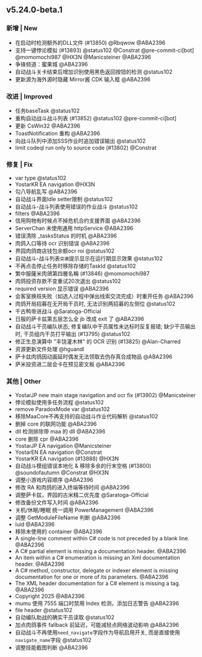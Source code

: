 ## v5.24.0-beta.1

### 新增 | New

* 在启动时检测额外的DLL文件 (#13850) @Rbqwow @ABA2396
* 支持一键悖论模拟 (#13893) @status102 @Constrat @pre-commit-ci[bot] @momomochi987 @HX3N @Manicsteiner @ABA2396
* 争锋频道：蜜果城 @ABA2396
* 自动战斗关卡结束后增加识别使用黑色返回按钮的检测 @status102
* 更新源为海外源时隐藏 Mirror酱 CDK 输入框 @ABA2396

### 改进 | Improved

* 任务baseTask @status102
* 重构自动战斗战斗列表 (#13852) @status102 @pre-commit-ci[bot]
* 更新 CsWin32 @ABA2396
* ToastNotification 重构 @ABA2396
* 向战斗队列中添加SSS作业时追加错误输出 @status102
* limit codeql run only to source code (#13802) @Constrat

### 修复 | Fix

* var type @status102
* YostarKR EA navigation @HX3N
* 勾八导航乱写 @ABA2396
* 自动战斗界面Idle setter限制 @status102
* 自动战斗-战斗列表使用错误的作业战斗 @status102
* filters @ABA2396
* 信用购物有时候点不掉危机合约支援界面 @ABA2396
* ServerChan 未使用通用 httpService @ABA2396
* 错误清除 _tasksStatus 的时机 @ABA2396
* 肉鸽入口等待 ocr 识别错误 @ABA2396
* 界园肉鸽商店钱包余额ocr roi @status102
* 自动战斗-战斗列表`突袭`提示显示在运行期显示效果 @status102
* 不再点击停止任务时移除存储的TaskId @status102
* 繁中服薩米肉鴿第四層名稱 (#13846) @momomochi987
* 肉鸽投资存款不变重试20次退出 @status102
* required version 显示错误 @ABA2396
* 会客室换班失败（如选人过程中弹出线索交流完成）时重开任务 @ABA2396
* 肉鸽开局招募在无开局干员时, 无法识别两招募的左侧位 @status102
* 千古鸭帝进战斗 @Saratoga-Official
* 日服的萨卡兹第五层怎么全 jb 改成 exit 了 @ABA2396
* 自动战斗干员编队状态; 修复编队中干员属性未达标时反复报错; 缺少干员输出时, 干员组内干员打平输出 (#13795) @status102
* 修正生息演算中 "丰饶灌木林" 的 OCR 识别 (#13825) @Alan-Charred
* 资源更新文件处理 @hguandl
* 萨卡兹肉鸽因动画延时偶发无法领取去伪存真合成物品 @ABA2396
* 萨米投资进二层会卡在预见密文板 @ABA2396

### 其他 | Other

* YostarJP new main stage navigation and ocr fix (#13902) @Manicsteiner
* 悖论模拟使用多任务流程 @status102
* remove ParadoxMode var @status102
* 移除MaaCore不再支持的自动战斗作业代码解析 @status102
* 删掉 core 的联网功能 @ABA2396
* dll 检测排除带 maa 的 dll @ABA2396
* core 删除 cpr @ABA2396
* YostarJP EA navigation @Manicsteiner
* YostarEN EA navigation @Constrat
* YostarKR EA navigation (#13888) @HX3N
* 自动战斗模组错误本地化 & 移除多余的行末空格 (#13800) @soundofautumn @Constrat @HX3N
* 调整小游戏内容顺序 @ABA2396
* 修改 RA 和肉鸽的进入终端等待时间 @ABA2396
* 调整萨卡兹，界园的古米精二优先度 @Saratoga-Official
* 修改备份文件写入时间 @ABA2396
* 关机/休眠/睡眠 统一调用 PowerManagement @ABA2396
* 调整 GetModuleFileName 判断 @ABA2396
* luid @ABA2396
* 移除未使用的 container @ABA2396
* A single-line comment within C# code is not preceded by a blank line. @ABA2396
* A C# partial element is missing a documentation header. @ABA2396
* An item within a C# enumeration is missing an Xml documentation header. @ABA2396
* A C# method, constructor, delegate or indexer element is missing documentation for one or more of its parameters. @ABA2396
* The XML header documentation for a C# element is missing a tag. @ABA2396
* Copyright 2025 @ABA2396
* mumu 使用 7555 端口时禁用 Index 检测，添加日志警告 @ABA2396
* file header @status102
* 自动编队助战的确实干员读取 @status102
* 加点肉鸽事件 fallback 前延迟，可能减轻点网络波动影响 @ABA2396
* 自动战斗不再使用`need_navigate`字段作为导航启用开关, 而是直接使用`navigate_name`字段 @status102
* 调整技能截图判断 @ABA2396

